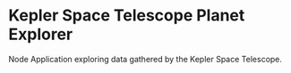 # Kepler Space Telescope Planet Explorer
Node Application exploring data gathered by the Kepler Space Telescope.
